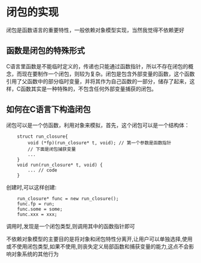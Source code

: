 闭包的实现
============

闭包是函数语言的重要特性，一般依赖对象模型实现，当然我觉得不依赖更好

## 函数是闭包的特殊形式

C语言里函数是不能临时定义的，传递也只能通过函数指针，所以不存在闭包的概念，而现在要制作一个闭包，则较为复杂。闭包是包含外部变量的函数，这个函数引用了父函数中的部分临时变量，并将其作为自己函数的一部分，储存了起来，这样，C函数其实是一种特殊的，不包含任何外部变量捕获的闭包。

## 如何在C语言下构造闭包

闭包可以是一个仿函数，利用对象来模拟，首先，这个闭包可以是一个结构体：

```
	struct run_closure{
		void (*fp)(run_closure* t, void); // 第一个参数是函数指针
		// 下面是闭包捕获变量
		...
	}
	void run(run_closure* t, void) {
		... // code
	}
```

创建时,可以这样创建:

```
	run_closure* func = new run_closure();
	func.fp = run;
	func.some = some;
	func.xxx = xxx;
```

调用时,发现是一个闭包类型,则调用其中的函数指针即可

不依赖对象模型的主要目的是将对象和闭包特性分离开,让用户可以单独选择,使用或不使用闭包类型,如果不使用,则丧失定义局部函数和捕获变量的能力,这点不会影响对象系统的其他行为
